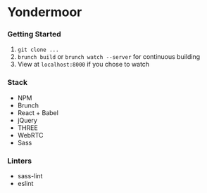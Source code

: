 # Yondermoor

### Getting Started

1. `git clone ...`
2. `brunch build` or `brunch watch --server` for continuous building
3. View at `localhost:8000` if you chose to watch

### Stack

* NPM
* Brunch
* React + Babel
* jQuery
* THREE
* WebRTC
* Sass

### Linters

* sass-lint
* eslint